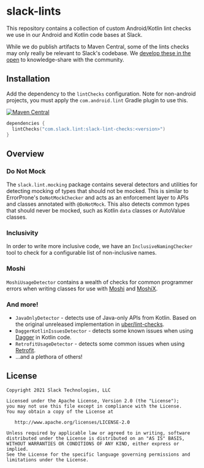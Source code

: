 slack-lints
===========

This repository contains a collection of custom Android/Kotlin lint checks we use in our Android and Kotlin code bases at Slack.

While we do publish artifacts to Maven Central, some of the lints checks may only really be relevant to Slack's codebase. We [develop
these in the open](https://slack.engineering/developing-in-the-open/) to knowledge-share with the community.

## Installation

Add the dependency to the `lintChecks` configuration. Note for non-android projects, you must apply the `com.android.lint` Gradle plugin to use this.

[![Maven Central](https://img.shields.io/maven-central/v/com.slack.lint/slack-lint-checks.svg)](https://mvnrepository.com/artifact/com.slack.lint/slack-lint-checks)

```kotlin
dependencies {
  lintChecks("com.slack.lint:slack-lint-checks:<version>")
}
```

## Overview

### Do Not Mock

The `slack.lint.mocking` package contains several detectors and utilities for detecting mocking
of types that should not be mocked. This is similar to ErrorProne's `DoNotMockChecker` and acts as
an enforcement layer to APIs and classes annotated with `@DoNotMock`. This also detects common types that should never be mocked, such as Kotlin `data` classes or AutoValue classes.

### Inclusivity

In order to write more inclusive code, we have an `InclusiveNamingChecker` tool to check for a
configurable list of non-inclusive names.

### Moshi

`MoshiUsageDetector` contains a wealth of checks for common programmer errors when writing classes
for use with [Moshi](https://github.com/square/moshi) and [MoshiX](https://github.com/ZacSweers/MoshiX).

### And more!

* `JavaOnlyDetector` - detects use of Java-only APIs from Kotlin. Based on the original unreleased implementation in [uber/lint-checks](https://github.com/uber/lint-checks).
* `DaggerKotlinIssuesDetector` - detects some known issues when using [Dagger](https://github.com/google/dagger) in Kotlin code.
* `RetrofitUsageDetector` - detects some common issues when using [Retrofit](https://github.com/square/retrofit).
* ...and a plethora of others!

License
--------

    Copyright 2021 Slack Technologies, LLC

    Licensed under the Apache License, Version 2.0 (the "License");
    you may not use this file except in compliance with the License.
    You may obtain a copy of the License at

       http://www.apache.org/licenses/LICENSE-2.0

    Unless required by applicable law or agreed to in writing, software
    distributed under the License is distributed on an "AS IS" BASIS,
    WITHOUT WARRANTIES OR CONDITIONS OF ANY KIND, either express or implied.
    See the License for the specific language governing permissions and
    limitations under the License.
